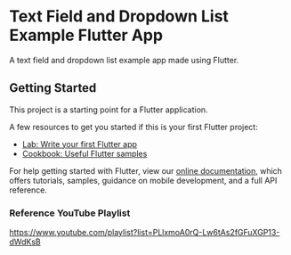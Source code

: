 # Text Field and Dropdown List Example Flutter App

A text field and dropdown list example app made using Flutter.

## Getting Started

This project is a starting point for a Flutter application.

A few resources to get you started if this is your first Flutter project:

- [Lab: Write your first Flutter app](https://flutter.dev/docs/get-started/codelab)
- [Cookbook: Useful Flutter samples](https://flutter.dev/docs/cookbook)

For help getting started with Flutter, view our
[online documentation](https://flutter.dev/docs), which offers tutorials,
samples, guidance on mobile development, and a full API reference.

### Reference YouTube Playlist

https://www.youtube.com/playlist?list=PLlxmoA0rQ-Lw6tAs2fGFuXGP13-dWdKsB